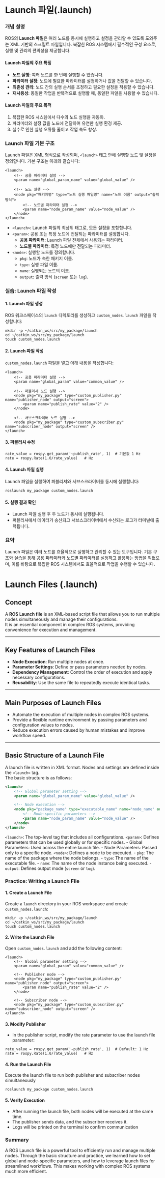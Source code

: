 # Launch 파일(.launch)

### 개념 설명

ROS의 **Launch 파일**은 여러 노드를 동시에 실행하고 설정을 관리할 수 있도록 도와주는 XML 기반의 스크립트 파일입니다. 복잡한 ROS 시스템에서 필수적인 구성 요소로, 실행 및 관리의 편의성을 제공합니다.

#### **Launch 파일의 주요 특징**

- **노드 실행**: 여러 노드를 한 번에 실행할 수 있습니다.
- **파라미터 설정**: 노드에 필요한 파라미터를 설정하거나 값을 전달할 수 있습니다.
- **의존성 관리**: 노드 간의 실행 순서를 조정하고 필요한 설정을 적용할 수 있습니다.
- **재사용성**: 동일한 작업을 반복적으로 실행할 때, 동일한 파일을 사용할 수 있습니다.



#### **Launch 파일의 주요 목적**

1. 복잡한 ROS 시스템에서 다수의 노드 실행을 자동화.
2. 파라미터와 설정 값을 노드에 전달하여 유연한 실행 환경 제공.
3. 실수로 인한 실행 오류를 줄이고 작업 속도 향상.



### Launch 파일 기본 구조

Launch 파일은 XML 형식으로 작성되며, `<launch>` 태그 안에 실행할 노드 및 설정을 정의합니다. 기본 구조는 아래와 같습니다:

```
<launch>
    <!-- 공용 파라미터 설정 -->
    <param name="global_param_name" value="global_value" />

    <!-- 노드 실행 -->
    <node pkg="패키지명" type="노드 실행 파일명" name="노드 이름" output="출력 방식">
        <!-- 노드별 파라미터 설정 -->
        <param name="node_param_name" value="node_value" />
    </node>
</launch>
```

- `<launch>`: Launch 파일의 최상위 태그로, 모든 설정을 포함합니다.
- `<param>`: 공용 또는 특정 노드에 전달되는 파라미터를 설정합니다.
  - **공용 파라미터**: Launch 파일 전체에서 사용되는 파라미터.
  - **노드별 파라미터**: 특정 노드에만 전달되는 파라미터.
- `<node>`: 실행할 노드를 정의합니다.
  - `pkg`: 노드가 속한 패키지 이름.
  - `type`: 실행 파일 이름.
  - `name`: 실행되는 노드의 이름.
  - `output`: 출력 방식 (`screen` 또는 `log`).



### 실습: Launch 파일 작성

#### 1. Launch 파일 생성

ROS 워크스페이스의 `launch` 디렉토리를 생성하고 `custom_nodes.launch` 파일을 작성합니다:

```
mkdir -p ~/catkin_ws/src/my_package/launch
cd ~/catkin_ws/src/my_package/launch
touch custom_nodes.launch
```

#### 2. Launch 파일 작성

`custom_nodes.launch` 파일을 열고 아래 내용을 작성합니다:

```
<launch>
    <!-- 공용 파라미터 설정 -->
    <param name="global_param" value="common_value" />

    <!-- 퍼블리셔 노드 실행 -->
    <node pkg="my_package" type="custom_publisher.py" name="publisher_node" output="screen">
        <param name="publish_rate" value="2" />
    </node>

    <!-- 서브스크라이버 노드 실행 -->
    <node pkg="my_package" type="custom_subscriber.py" name="subscriber_node" output="screen" />
</launch>
```

#### 3.  퍼블리셔 수정

```
rate_value = rospy.get_param('~publish_rate', 1)  # 기본값 1 Hz
rate = rospy.Rate(1.0/rate_value)   # Hz
```

#### 4. Launch 파일 실행

Launch 파일을 실행하여 퍼블리셔와 서브스크라이버를 동시에 실행합니다:

```
roslaunch my_package custom_nodes.launch
```

#### 5. 실행 결과 확인

- Launch 파일 실행 후 두 노드가 동시에 실행됩니다.
- 퍼블리셔에서 데이터가 송신되고 서브스크라이버에서 수신되는 로그가 터미널에 출력됩니다.



### 요약

Launch 파일은 여러 노드를 효율적으로 실행하고 관리할 수 있는 도구입니다. 기본 구조와 실습을 통해 공용 파라미터와 노드별 파라미터를 설정하고 활용하는 방법을 익혔으며, 이를 바탕으로 복잡한 ROS 시스템에서도 효율적으로 작업을 수행할 수 있습니다.





# Launch Files (.launch)

## Concept

A **ROS Launch file** is an XML-based script file that allows you to run multiple nodes simultaneously and manage their configurations.  
It is an essential component in complex ROS systems, providing convenience for execution and management.

---

## Key Features of Launch Files
- **Node Execution**: Run multiple nodes at once.  
- **Parameter Settings**: Define or pass parameters needed by nodes.  
- **Dependency Management**: Control the order of execution and apply necessary configurations.  
- **Reusability**: Use the same file to repeatedly execute identical tasks.  

---

## Main Purposes of Launch Files
- Automate the execution of multiple nodes in complex ROS systems.  
- Provide a flexible runtime environment by passing parameters and configuration values to nodes.  
- Reduce execution errors caused by human mistakes and improve workflow speed.  

---

## Basic Structure of a Launch File

A launch file is written in XML format. Nodes and settings are defined inside the `<launch>` tag.  
The basic structure is as follows:

```xml
<launch>
    <!-- Global parameter setting -->
    <param name="global_param_name" value="global_value" />

    <!-- Node execution -->
    <node pkg="package_name" type="executable_name" name="node_name" output="screen">
        <!-- Node-specific parameters -->
        <param name="node_param_name" value="node_value" />
    </node>
</launch>
```

`<launch>`: The top-level tag that includes all configurations.
`<param>`: Defines parameters that can be used globally or for specific nodes.
    - Global Parameters: Used across the entire launch file.
    - Node Parameters: Passed only to a specific node.
`<node>`: Defines a node to be executed.
    - `pkg`: The name of the package where the node belongs.
    - `type`: The name of the executable file.
    - `name`: The name of the node instance being executed.
    - `output`: Defines output mode (`screen` or `log`).



### Practice: Writing a Launch File

#### 1. Create a Launch File

Create a `launch` directory in your ROS workspace and create `custom_nodes.launch`:

```
mkdir -p ~/catkin_ws/src/my_package/launch
cd ~/catkin_ws/src/my_package/launch
touch custom_nodes.launch
```

#### 2. Write the Launch File

Open `custom_nodes.launch` and add the following content:

```
<launch>
    <!-- Global parameter setting -->
    <param name="global_param" value="common_value" />

    <!-- Publisher node -->
    <node pkg="my_package" type="custom_publisher.py" name="publisher_node" output="screen">
        <param name="publish_rate" value="2" />
    </node>

    <!-- Subscriber node -->
    <node pkg="my_package" type="custom_subscriber.py" name="subscriber_node" output="screen" />
</launch>
```

#### 3.  Modify Publisher
 - In the publisher script, modify the rate parameter to use the launch file parameter:

```
rate_value = rospy.get_param('~publish_rate', 1)  # Default: 1 Hz
rate = rospy.Rate(1.0/rate_value)   # Hz
```

#### 4. Run the Launch File

Execute the launch file to run both publisher and subscriber nodes simultaneously

```
roslaunch my_package custom_nodes.launch
```

#### 5. Verify Execution

- After running the launch file, both nodes will be executed at the same time.
- The publisher sends data, and the subscriber receives it.
- Logs will be printed on the terminal to confirm communication



### Summary

A ROS Launch file is a powerful tool to efficiently run and manage multiple nodes.
Through the basic structure and practice, we learned how to set global and node-specific parameters, and how to leverage launch files for streamlined workflows.
This makes working with complex ROS systems much more efficient.
